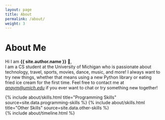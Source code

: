 ```yaml
---
layout: page
title: About
permalink: /about/
weight: 3
---
```


# **About Me**

Hi I am **{{ site.author.name }}** :wave:,<br>
 I am a CS student at the University of Michigan who is passionate about technology, travel, sports, movies, dance, music, and more! I always want to try new things, whether that means using a new Python library or eating fried ice cream for the first time. Feel free to contact me at *anaym@umich.edu* if you ever want to chat or try something new together!

<div class="row">
{% include about/skills.html title="Programming Skills" source=site.data.programming-skills %}
{% include about/skills.html title="Other Skills" source=site.data.other-skills %}
</div>

<div class="row">
{% include about/timeline.html %}
</div>